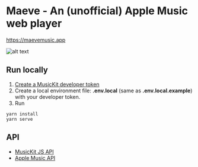 # Maeve - An (unofficial) Apple Music web player
https://maevemusic.app

![alt text](https://user-images.githubusercontent.com/14043840/50537738-0af56400-0b64-11e9-94ae-2201a7d2b9d4.png "Maeve screenshot")

## Run locally
1. [Create a MusicKit developer token ](https://developer.apple.com/documentation/applemusicapi/getting_keys_and_creating_tokens)
2. Create a local environment file: **.env.local** (same as **.env.local.example**) with your developer token.
3. Run 
```
yarn install
yarn serve
```

## API
- [MusicKit JS API](https://developer.apple.com/documentation/musickitjs/musickit)
- [Apple Music API](https://developer.apple.com/documentation/applemusicapi?changes=_9)
